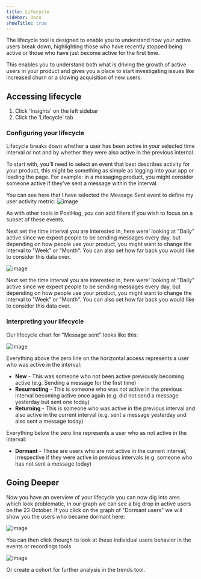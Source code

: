 ```yaml
---
title: Lifecycle
sidebar: Docs
showTitle: true
---
```


The lifecycle tool is designed to enable you to understand how your active users break down, highlighting those who have recently stopped being active or those who have just become active for the first time.

This enables you to understand both what is driving the growth of active users in your product and gives you a place to start investigating issues like increased churn or a slowing acquisition of new users.

## Accessing lifecycle

1. Click 'Insights' on the left sidebar
2. Click the 'Lifecycle' tab

### Configuring your lifecycle

Lifecycle breaks down whether a user has been active in your selected time interval or not and by whether they were also active in the previous internal.

To start with, you'll need to select an event that best describes activity for your product, this might be something as simple as logging into your app or loading the page. For example: in a messaging product, you might consider someone active if they've sent a message within the interval.

You can see here that I have selected the Message Sent event to define my user activity metric:
![image](https://user-images.githubusercontent.com/85295485/139204932-dfd438d7-cb86-407c-8a0e-efb6a906f3d3.png)

As with other tools in PostHog, you can add filters if you wish to focus on a subset of these events.

Next set the time interval you are interested in, here were' looking at "Daily" active since we expect people to be sending messages every day, but depending on how people use your product, you might want to change the interval to "Week" or "Month". You can also set how far back you would like to consider this data over.

![image](https://user-images.githubusercontent.com/85295485/139205269-21790a9d-6f4c-471a-ae0a-76b2b6557646.png)

Next set the time interval you are interested in, here were' looking at "Daily" active since we expect people to be sending messages every day, but depending on how people use your product, you might want to change the interval to "Week" or "Month". You can also set how far back you would like to consider this data over.

### Interpreting your lifecycle

Our lifecycle chart for "Message sent" looks like this:

![image](https://user-images.githubusercontent.com/85295485/139205374-d891ef11-2ed2-4e92-abcb-80726795d881.png)

Everything above the zero line on the horizontal access represents a user who was active in the interval:
* **New** - This was someone who not been active previously becoming active (e.g. Sending a message for the first time)
* **Resurrecting** - This is someone who was not active in the previous interval becoming active once again (e.g. did not send a message yesterday but sent one today)
* **Returning** - This is someone who was active in the previous interval and also active in the current interval (e.g. sent a message yesterday and also sent a message today)

Everything below the zero line represents a user who as not active in the interval:
* **Dormant** - These are users who are not active in the current interval, irrespective if they were active in previous intervals (e.g. someone who has not sent a message today)

## Going Deeper

Now you have an overview of your lifecycle you can now dig into ares which look problematic, in our graph we can see a big drop in active users on the 23 October. If you click on the graph of "Dormant users" we will show you the users who became dormant here:

![image](https://user-images.githubusercontent.com/85295485/139206407-40bfa178-76d8-47a5-8482-fbf0f682c1d6.png)

You can then click thourgh to look at these individual users behavior in the events or recordings tools 

![image](https://user-images.githubusercontent.com/85295485/139206528-bbdce478-97d9-48ad-888d-3220b50e2b42.png)

Or create a cohort for further analysis in the trends tool.

